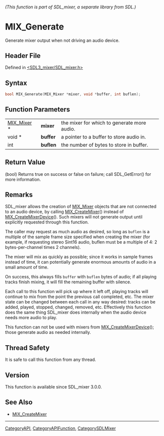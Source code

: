 ###### (This function is part of SDL_mixer, a separate library from SDL.)
# MIX_Generate

Generate mixer output when not driving an audio device.

## Header File

Defined in [<SDL3_mixer/SDL_mixer.h>](https://github.com/libsdl-org/SDL_mixer/blob/main/include/SDL3_mixer/SDL_mixer.h)

## Syntax

```c
bool MIX_Generate(MIX_Mixer *mixer, void *buffer, int buflen);
```

## Function Parameters

|                          |            |                                             |
| ------------------------ | ---------- | ------------------------------------------- |
| [MIX_Mixer](MIX_Mixer) * | **mixer**  | the mixer for which to generate more audio. |
| void *                   | **buffer** | a pointer to a buffer to store audio in.    |
| int                      | **buflen** | the number of bytes to store in buffer.     |

## Return Value

(bool) Returns true on success or false on failure; call SDL_GetError() for
more information.

## Remarks

SDL_mixer allows the creation of [MIX_Mixer](MIX_Mixer) objects that are
not connected to an audio device, by calling
[MIX_CreateMixer](MIX_CreateMixer)() instead of
[MIX_CreateMixerDevice](MIX_CreateMixerDevice)(). Such mixers will not
generate output until explicitly requested through this function.

The caller may request as much audio as desired, so long as `buflen` is a
multiple of the sample frame size specified when creating the mixer (for
example, if requesting stereo Sint16 audio, buflen must be a multiple of 4:
2 bytes-per-channel times 2 channels).

The mixer will mix as quickly as possible; since it works in sample frames
instead of time, it can potentially generate enormous amounts of audio in a
small amount of time.

On success, this always fills `buffer` with `buflen` bytes of audio; if all
playing tracks finish mixing, it will fill the remaining buffer with
silence.

Each call to this function will pick up where it left off, playing tracks
will continue to mix from the point the previous call completed, etc. The
mixer state can be changed between each call in any way desired: tracks can
be added, played, stopped, changed, removed, etc. Effectively this function
does the same thing SDL_mixer does internally when the audio device needs
more audio to play.

This function can not be used with mixers from
[MIX_CreateMixerDevice](MIX_CreateMixerDevice)(); those generate audio as
needed internally.

## Thread Safety

It is safe to call this function from any thread.

## Version

This function is available since SDL_mixer 3.0.0.

## See Also

- [MIX_CreateMixer](MIX_CreateMixer)

----
[CategoryAPI](CategoryAPI), [CategoryAPIFunction](CategoryAPIFunction), [CategorySDLMixer](CategorySDLMixer)

